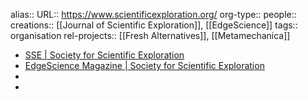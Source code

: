 alias::
URL:: https://www.scientificexploration.org/
org-type::
people::
creations:: [[Journal of Scientific Exploration]], [[EdgeScience]] 
tags:: organisation
rel-projects:: [[Fresh Alternatives]], [[Metamechanica]] 


- [SSE | Society for Scientific Exploration](https://www.scientificexploration.org/)
- [EdgeScience Magazine | Society for Scientific Exploration](https://www.scientificexploration.org/edgescience)
-
-